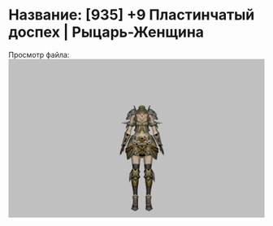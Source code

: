 # Название: [935] +9 Пластинчатый доспех | Рыцарь-Женщина

Просмотр файла:
![p010003.png](p010003.png)